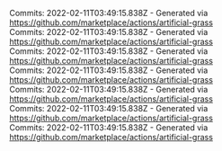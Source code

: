 Commits: 2022-02-11T03:49:15.838Z - Generated via https://github.com/marketplace/actions/artificial-grass
<br>
Commits: 2022-02-11T03:49:15.838Z - Generated via https://github.com/marketplace/actions/artificial-grass
<br>
Commits: 2022-02-11T03:49:15.838Z - Generated via https://github.com/marketplace/actions/artificial-grass
<br>
Commits: 2022-02-11T03:49:15.838Z - Generated via https://github.com/marketplace/actions/artificial-grass
<br>
Commits: 2022-02-11T03:49:15.838Z - Generated via https://github.com/marketplace/actions/artificial-grass
<br>
Commits: 2022-02-11T03:49:15.838Z - Generated via https://github.com/marketplace/actions/artificial-grass
<br>
Commits: 2022-02-11T03:49:15.838Z - Generated via https://github.com/marketplace/actions/artificial-grass
<br>
